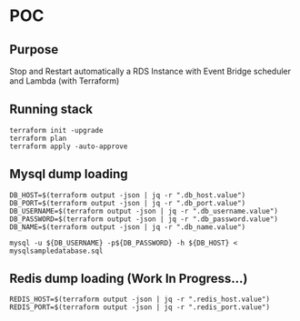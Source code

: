 # POC
## Purpose
Stop and Restart automatically a RDS Instance with Event Bridge scheduler and Lambda (with Terraform)

## Running stack
``` 
terraform init -upgrade
terraform plan 
terraform apply -auto-approve 
```

## Mysql dump loading
```
DB_HOST=$(terraform output -json | jq -r ".db_host.value")
DB_PORT=$(terraform output -json | jq -r ".db_port.value")
DB_USERNAME=$(terraform output -json | jq -r ".db_username.value")
DB_PASSWORD=$(terraform output -json | jq -r ".db_password.value")
DB_NAME=$(terraform output -json | jq -r ".db_name.value")
```
`mysql -u ${DB_USERNAME} -p${DB_PASSWORD} -h ${DB_HOST} < mysqlsampledatabase.sql`


## Redis dump loading (Work In Progress...)
```
REDIS_HOST=$(terraform output -json | jq -r ".redis_host.value")
REDIS_PORT=$(terraform output -json | jq -r ".redis_port.value")
```
